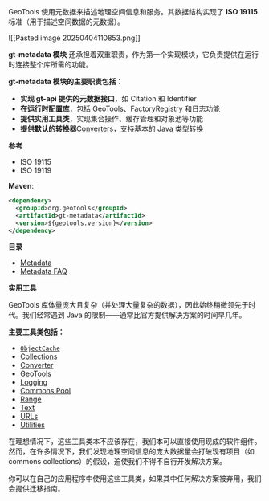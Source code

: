 
GeoTools 使用元数据来描述地理空间信息和服务。其数据结构实现了 **ISO 19115** 标准（用于描述空间数据的元数据）。

![[Pasted image 20250404110853.png]]

**gt-metadata 模块** 还承担着双重职责，作为第一个实现模块，它负责提供在运行时连接整个库所需的功能。

**gt-metadata 模块的主要职责包括：**
- **实现 gt-api 提供的元数据接口**，如 Citation 和 Identifier
- **在运行时配置库**，包括 GeoTools、FactoryRegistry 和日志功能
- **提供实用工具类**，实现集合操作、缓存管理和对象池等功能
- **提供默认的转换器**[Converters](https://docs.geotools.org/latest/userguide/library/metadata/convert.html)，支持基本的 Java 类型转换

**参考**
- ISO 19115
- ISO 19119

**Maven**:
```xml
<dependency>
  <groupId>org.geotools</groupId>
  <artifactId>gt-metadata</artifactId>
  <version>${geotools.version}</version>
</dependency>
```

**目录**
- [Metadata](https://docs.geotools.org/latest/userguide/library/metadata/metadata.html)
- [Metadata FAQ](https://docs.geotools.org/latest/userguide/library/metadata/faq.html)

**实用工具**

GeoTools 库体量庞大且复杂（并处理大量复杂的数据），因此始终稍微领先于时代。我们经常遇到 Java 的限制——通常比官方提供解决方案的时间早几年。

**主要工具类包括：**
- [`ObjectCache`](https://docs.geotools.org/latest/userguide/library/metadata/cache.html)
- [Collections](https://docs.geotools.org/latest/userguide/library/metadata/collections.html)
- [Converter](https://docs.geotools.org/latest/userguide/library/metadata/convert.html)
- [GeoTools](https://docs.geotools.org/latest/userguide/library/metadata/geotools.html)
- [Logging](https://docs.geotools.org/latest/userguide/library/metadata/logging/index.html)
- [Commons Pool](https://docs.geotools.org/latest/userguide/library/metadata/pool.html)
- [Range](https://docs.geotools.org/latest/userguide/library/metadata/range.html)
- [Text](https://docs.geotools.org/latest/userguide/library/metadata/text.html)
- [URLs](https://docs.geotools.org/latest/userguide/library/metadata/urls.html)
- [Utilities](https://docs.geotools.org/latest/userguide/library/metadata/utilities.html)

在理想情况下，这些工具类本不应该存在，我们本可以直接使用现成的软件组件。然而，在许多情况下，我们发现地理空间信息的庞大数据量会打破现有项目（如 commons collections）的假设，迫使我们不得不自行开发解决方案。

你可以在自己的应用程序中使用这些工具类，如果其中任何解决方案被弃用，我们会提供迁移指南。